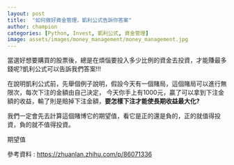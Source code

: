 ```yaml
---
layout: post
title:  "如何做好資金管理，凱利公式告訴你答案"
author: champion
categories: [Python, Invest, 凱利公式, 資金管理]
image: assets/images/money_management/money_management.jpg
---
```

當選好想要購買的股票後，總是在煩惱要投入多少比例的資金去投資，才能賺最多錢呢?凱利公式可以告訴我們答案!!!

在說明凱利公式前，先舉個例子說明，假設今天有一個賭局，這個賭局可以進行無限次，每次下注的金額由自己決定，
今天你手上有1000元，贏了可以拿到下注金額的收益，輸了則是賠掉下注金額，**要怎樣下注才能使長期收益最大化?**

我們一定會先去計算這個賭博它的期望值，看它是正的還是負的，正的就值得投資，負的就不值得投資。

期望值





參考資料 : <https://zhuanlan.zhihu.com/p/86071336>